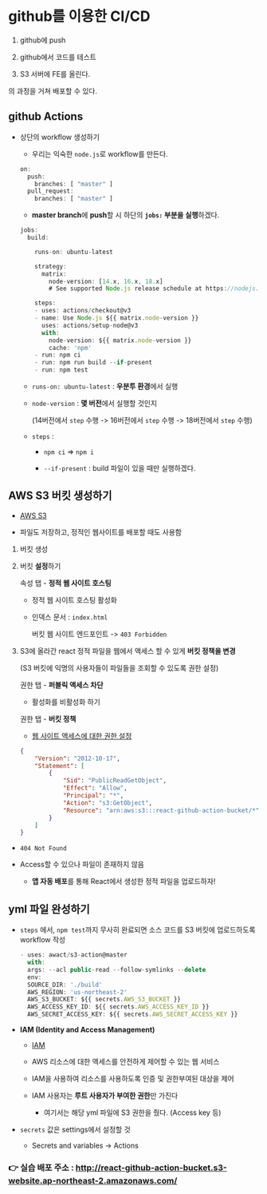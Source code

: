 # github를 이용한 CI/CD

1. github에 push

2. github에서 코드를 테스트

3. S3 서버에 FE를 올린다.

의 과정을 거쳐 배포할 수 있다.

## github Actions

- 상단의 workflow 생성하기
  
  - 우리는 익숙한 `node.js`로 workflow를 만든다.
  
  ```javascript
  on:
    push:
      branches: [ "master" ]
    pull_request:
      branches: [ "master" ]
  ```
  
  - **master branch**에 **push**할 시 하단의 **`jobs:` 부분을 실행**하겠다.
  
  ```javascript
  jobs:
    build:
  
      runs-on: ubuntu-latest
  
      strategy:
        matrix:
          node-version: [14.x, 16.x, 18.x]
          # See supported Node.js release schedule at https://nodejs.org/en/about/releases/
  
      steps:
      - uses: actions/checkout@v3
      - name: Use Node.js ${{ matrix.node-version }}
        uses: actions/setup-node@v3
        with:
          node-version: ${{ matrix.node-version }}
          cache: 'npm'
      - run: npm ci
      - run: npm run build --if-present
      - run: npm test
  
  ```
  
  - `runs-on: ubuntu-latest` : **우분투 환경**에서 실행
  
  - `node-version` : **몇 버전**에서 실행할 것인지
    
    (14버전에서 `step` 수행 -> 16버전에서 `step` 수행 -> 18버전에서 `step` 수행)
  
  - `steps` : 
    
    - `npm ci` => `npm i`
    
    - `--if-present` : build 파일이 있을 때만 실행하겠다.



## AWS S3 버킷 생성하기

- [AWS S3](https://s3.console.aws.amazon.com/s3/get-started?region=ap-northeast-2)

- 파일도 저장하고, 정적인 웹사이트를 배포할 때도 사용함
1. 버킷 생성

2. 버킷 **설정**하기
   
   속성 탭 - **정적 웹 사이트 호스팅**
   
   - 정적 웹 사이트 호스팅 활성화
   
   - 인덱스 문서 : `index.html`
     
     버킷 웹 사이트 엔드포인트 -> `403 Forbidden`

3. S3에 올라간 react 정적 파일을 웹에서 액세스 할 수 있게 **버킷 정책을 변경**
   
   (S3 버킷에 익명의 사용자들이 파일들을 조회할 수 있도록 권한 설정)
   
   권한 탭 - **퍼블릭 액세스 차단**
   
   - 활성화를 비활성화 하기
   
   권한 탭 - **버킷 정책**
   
   - [웹 사이트 액세스에 대한 권한 설정](https://docs.aws.amazon.com/ko_kr/AmazonS3/latest/userguide/WebsiteAccessPermissionsReqd.html)
   
   ```json
   {
       "Version": "2012-10-17",
       "Statement": [
           {
               "Sid": "PublicReadGetObject",
               "Effect": "Allow",
               "Principal": "*",
               "Action": "s3:GetObject",
               "Resource": "arn:aws:s3:::react-github-action-bucket/*"
           }
       ]
   }
   ```
- `404 Not Found`

- Access할 수 있으나 파일이 존재하지 않음
  
  - **앱 자동 배포**를 통해 React에서 생성한 정적 파일을 업로드하자!



## yml 파일 완성하기

- `steps` 에서, `npm test`까지 무사히 완료되면 소스 코드를 S3 버킷에 업로드하도록 workflow 작성
  
  ```javascript
  - uses: awact/s3-action@master
    with:
    args: --acl public-read --follow-symlinks --delete
    env:
    SOURCE_DIR: './build'
    AWS_REGION: 'us-northeast-2'
    AWS_S3_BUCKET: ${{ secrets.AWS_S3_BUCKET }}
    AWS_ACCESS_KEY_ID: ${{ secrets.AWS_ACCESS_KEY_ID }}
    AWS_SECRET_ACCESS_KEY: ${{ secrets.AWS_SECRET_ACCESS_KEY }}
  ```

- **IAM (Identity and Access Management)**
  
  - [IAM](https://us-east-1.console.aws.amazon.com/iamv2/home?region=ap-northeast-2#/home)
  
  - AWS 리소스에 대한 액세스를 안전하게 제어할 수 있는 웹 서비스
  
  - IAM을 사용하여 리소스를 사용하도록 인증 및 권한부여된 대상을 제어
  
  - IAM 사용자는 **루트 사용자가 부여한 권한**만 가진다
    
    - 여기서는 해당 yml 파일에 S3 권한을 줬다. (Access key 등)

- `secrets` 값은 settings에서 설정할 것
  
  - Secrets and variables -> Actions



### 👉 실습 배포 주소 : http://react-github-action-bucket.s3-website.ap-northeast-2.amazonaws.com/
